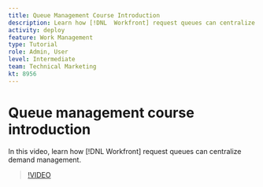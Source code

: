 ```yaml
---
title: Queue Management Course Introduction
description: Learn how [!DNL  Workfront] request queues can centralize demand management.
activity: deploy
feature: Work Management
type: Tutorial
role: Admin, User
level: Intermediate
team: Technical Marketing
kt: 8956
---
```

# Queue management course introduction

In this video, learn how [!DNL  Workfront] request queues can centralize demand management.

>[!VIDEO](https://video.tv.adobe.com/v/335219/?quality=12)
